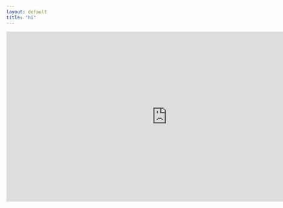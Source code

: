 ```yaml
---
layout: default
title: "hi"
---
```


<iframe
    src="https://nimaboscarino-hotdog-gradio.hf.space"
    frameborder="0"
    width="850"
    height="450"
></iframe>
